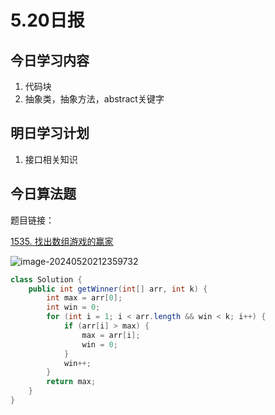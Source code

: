 # 5.20日报

## 今日学习内容

1. 代码块
2. 抽象类，抽象方法，abstract关键字

## 明日学习计划

1. 接口相关知识

## 今日算法题

题目链接：

[1535. 找出数组游戏的赢家](https://leetcode.cn/problems/find-the-winner-of-an-array-game/)

![image-20240520212359732](https://gitee.com/liu-bingduo/pic-bed/raw/master/img/image-20240520212359732.png)

```java
class Solution {
    public int getWinner(int[] arr, int k) {
        int max = arr[0];
        int win = 0;
        for (int i = 1; i < arr.length && win < k; i++) {
            if (arr[i] > max) { 
                max = arr[i];
                win = 0;
            }
            win++;
        }
        return max;
    }
}
```

